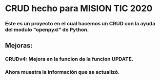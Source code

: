 # CRUD hecho para MISION TIC 2020
### Este es un proyecto en el cual hacemos un CRUD con la ayuda del modulo "openpyxl" de Python.

## Mejoras:
### CRUDv4: Mejora en la funcion de la funcion UPDATE.
### Ahora muestra la información que se actualizó.

